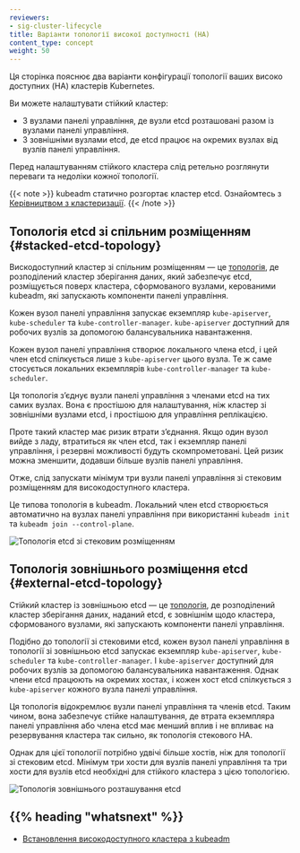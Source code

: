```yaml
---
reviewers:
- sig-cluster-lifecycle
title: Варіанти топології високої доступності (HA)
content_type: concept
weight: 50
---
```


<!-- overview -->

Ця сторінка пояснює два варіанти конфігурації топології ваших високо доступних (HA) кластерів Kubernetes.

Ви можете налаштувати стійкий кластер:

- З вузлами панелі управління, де вузли etcd розташовані разом із вузлами панелі управління.
- З зовнішніми вузлами etcd, де etcd працює на окремих вузлах від вузлів панелі управління.

Перед налаштуванням стійкого кластера слід ретельно розглянути переваги та недоліки кожної топології.

{{< note >}}
kubeadm статично розгортає кластер etcd. Ознайомтесь з [Керівництвом з кластеризації](https://github.com/etcd-io/etcd/blob/release-3.4/Documentation/op-guide/clustering.md#static).
{{< /note >}}

## Топологія etcd зі спільним розміщенням {#stacked-etcd-topology}

Вискодоступний кластер зі спільним розміщенням — це [топологія](https://en.wikipedia.org/wiki/Network_topology), де розподілений кластер зберігання даних, який забезпечує etcd, розміщується поверх кластера, сформованого вузлами, керованими kubeadm, які запускають компоненти панелі управління.

Кожен вузол панелі управління запускає екземпляр `kube-apiserver`, `kube-scheduler` та `kube-controller-manager`. `kube-apiserver` доступний для робочих вузлів за допомогою балансувальника навантаження.

Кожен вузол панелі управління створює локального члена etcd, і цей член etcd спілкується лише з `kube-apiserver` цього вузла. Те ж саме стосується локальних екземплярів `kube-controller-manager` та `kube-scheduler`.

Ця топологія зʼєднує вузли панелі управління з членами etcd на тих самих вузлах. Вона є простішою для налаштування, ніж кластер зі зовнішніми вузлами etcd, і простішою для управління реплікацією.

Проте такий кластер має ризик втрати зʼєднання. Якщо один вузол вийде з ладу, втратиться як член etcd, так і екземпляр панелі управління, і резервні можливості будуть скомпрометовані. Цей ризик можна зменшити, додавши більше вузлів панелі управління.

Отже, слід запускати мінімум три вузли панелі управління зі стековим розміщенням для високодоступного кластера.

Це типова топологія в kubeadm. Локальний член etcd створюється автоматично
на вузлах панелі управління при використанні `kubeadm init` та `kubeadm join --control-plane`.

![Топологія etcd зі стековим розміщенням](/images/kubeadm/kubeadm-ha-topology-stacked-etcd.svg)

## Топологія зовнішнього розміщення etcd {#external-etcd-topology}

Стійкий кластер із зовнішньою etcd — це [топологія](https://en.wikipedia.org/wiki/Network_topology), де розподілений кластер зберігання даних, наданий etcd, є зовнішнім щодо кластера, сформованого вузлами, які запускають компоненти панелі управління.

Подібно до топології зі стековими etcd, кожен вузол панелі управління в топології зі зовнішньою etcd запускає екземпляр `kube-apiserver`, `kube-scheduler` та `kube-controller-manager`. І `kube-apiserver` доступний для робочих вузлів за допомогою балансувальника навантаження. Однак члени etcd працюють на окремих хостах, і кожен хост etcd спілкується з `kube-apiserver` кожного вузла панелі управління.

Ця топологія відокремлює вузли панелі управління та членів etcd. Таким чином, вона забезпечує стійке налаштування, де втрата екземпляра панелі управління або члена etcd має менший вплив і не впливає на резервування кластера так сильно, як топологія стекового HA.

Однак для цієї топології потрібно удвічі більше хостів, ніж для топології зі стековим etcd. Мінімум три хости для вузлів панелі управління та три хости для вузлів etcd необхідні для стійкого кластера з цією топологією.

![Топологія зовнішнього розташування etcd](/images/kubeadm/kubeadm-ha-topology-external-etcd.svg)

## {{% heading "whatsnext" %}}

- [Встановлення високодоступного кластера з kubeadm](/docs/setup/production-environment/tools/kubeadm/high-availability/)

